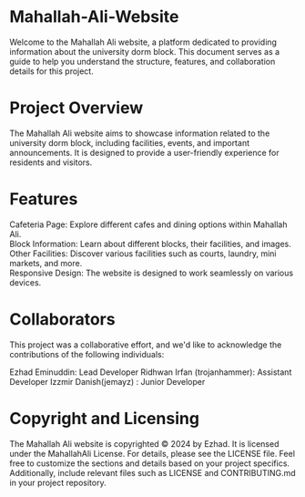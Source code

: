 # Mahallah-Ali-Website


Welcome to the Mahallah Ali website, a platform dedicated to providing information about the university dorm block. This document serves as a guide to help you understand the structure, features, and collaboration details for this project.
# Project Overview


The Mahallah Ali website aims to showcase information related to the university dorm block, including facilities, events, and important announcements. It is designed to provide a user-friendly experience for residents and visitors.
# Features

Cafeteria Page: Explore different cafes and dining options within Mahallah Ali.  
Block Information: Learn about different blocks, their facilities, and images.  
Other Facilities: Discover various facilities such as courts, laundry, mini markets, and more.  
Responsive Design: The website is designed to work seamlessly on various devices.


# Collaborators


This project was a collaborative effort, and we'd like to acknowledge the contributions of the following individuals:

Ezhad Eminuddin: Lead Developer
Ridhwan Irfan (trojanhammer): Assistant Developer
Izzmir Danish(jemayz) : Junior Developer

# Copyright and Licensing


The Mahallah Ali website is copyrighted © 2024 by Ezhad. It is licensed under the MahallahAli License. For details, please see the LICENSE file.
Feel free to customize the sections and details based on your project specifics. Additionally, include relevant files such as LICENSE and CONTRIBUTING.md in your project repository.
